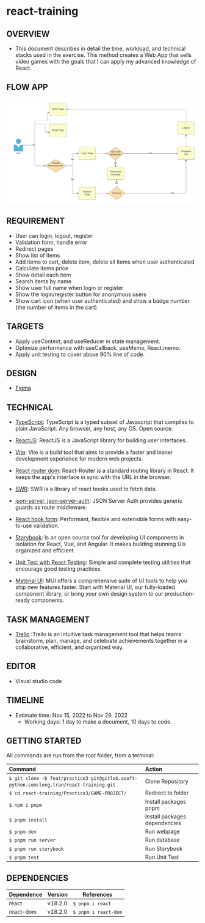 # react-training

## OVERVIEW

- This document describes in detail the time, workload, and technical stacks used in the exercise. This method creates a Web App that sells video games with the goals that I can apply my advanced knowledge of React.

## FLOW APP

![Flow App Practice](./src/assets/App/GameStoreDiagram.png)

## REQUIREMENT

- User can login, logout, register
- Validation form, handle error
- Redirect pages
- Show list of items
- Add items to cart, delete item, delete all items when user authenticated
- Calculate items price
- Show detail each item
- Search items by name
- Show user full name when login or register
- Show the login/register button for anonymous users
- Show cart icon (when user authenticated) and show a badge number (the number of items in the cart)

## TARGETS

- Apply useContext, and useReducer in state management.
- Optimize performance with useCallback, useMemo, React.memo.
- Apply unit testing to cover above 90% line of code.

## DESIGN

- [Figma](https://nekusu.github.io/shopping-cart/#/games)

## TECHNICAL

- [TypeScript](https://www.typescriptlang.org/docs/handbook/typescript-in-5-minutes.html): TypeScript is a typed subset of Javascript that compiles to plain JavaScript. Any browser, any host, any OS. Open source.

- [ReactJS](https://reactjs.org/): ReactJS is a JavaScript library for building user interfaces.

- [Vite](https://vitejs.dev/): Vite is a build tool that aims to provide a faster and leaner development experience for modern web projects.

- [React router dom](https://reactrouter.com/en/main): React-Router is a standard routing library in React. It keeps the app's interface in sync with the URL in the browser.

- [SWR](https://swr.vercel.app/): SWR is a library of react hooks used to fetch data.

- [json-server, json-server-auth](https://github.com/jeremyben/json-server-auth): JSON Server Auth provides generic guards as route middleware.

- [React hook form](https://react-hook-form.com/): Performant, flexible and extensible forms with easy-to-use validation.

- [Storybook](https://storybook.js.org/): Is an open source tool for developing UI components in isolation for React, Vue, and Angular. It makes building stunning UIs organized and efficient.

- [Unit Test with React Testing](https://testing-library.com/docs/react-testing-library/intro/): Simple and complete testing utilities that encourage good testing practices

- [Material UI](https://mui.com/material-ui/getting-started/overview/): MUI offers a comprehensive suite of UI tools to help you ship new features faster. Start with Material UI, our fully-loaded component library, or bring your own design system to our production-ready components.

## TASK MANAGEMENT

- [Trello](https://trello.com/b/m414lamx/react-practice-3) :Trello is an intuitive task management tool that helps teams brainstorm, plan, manage, and celebrate achievements together in a collaborative, efficient, and organized way.

## EDITOR

- Visual studio code

## TIMELINE

- Estimate time: Nov 15, 2022 to Nov 29, 2022
  - Working days: 1 day to make a document, 10 days to code.

## GETTING STARTED

All commands are run from the root folder, from a terminal:

| Command                                                                                  | Action                        |
| :--------------------------------------------------------------------------------------- | :---------------------------- |
| `$ git clone -b feat/practice3 git@gitlab.asoft-python.com:long.tran/react-training.git` | Clone Repository              |
| `$ cd react-training/Practice3/GAME-PROJECT/`                                            | Redirect to folder            |
| `$ npm i pnpm`                                                                           | Install packages pnpm         |
| `$ pnpm install`                                                                         | Install packages dependencies |
| `$ pnpm dev`                                                                             | Run webpage                   |
| `$ pnpm run server`                                                                      | Run database                  |
| `$ pnpm run storybook`                                                                   | Run Storybook                 |
| `$ pnpm test`                                                                            | Run Unit Test                 |

## DEPENDENCIES

| Dependence | Version | References           |
| :--------- | :------ | -------------------- |
| react      | v18.2.0 | `$ pnpm i react`     |
| react-dom  | v18.2.0 | `$ pnpm i react-dom` |
